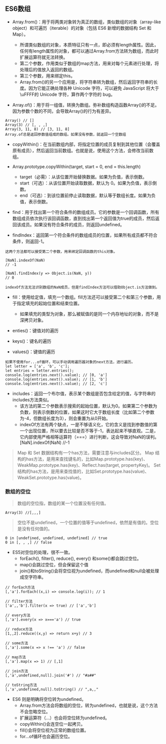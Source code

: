 ## ES6数组
- Array.from()：用于将两类对象转为真正的数组，类似数组的对象（array-like object）和可遍历（iterable）的对象（包括 ES6 新增的数据结构 Set 和 Map）。

    - 所谓类似数组的对象，本质特征只有一点，即必须有length属性。因此，任何有length属性的对象，都可以通过Array.from方法转为数组，而此时扩展运算符就无法转换。
    - 第二个参数，作用类似于数组的map方法，用来对每个元素进行处理，将处理后的值放入返回的数组。
    - 第三个参数，用来绑定this。
    - Array.from()的另一个应用是，将字符串转为数组，然后返回字符串的长度。因为它能正确处理各种 Unicode 字符，可以避免 JavaScript 将大于\uFFFF的 Unicode 字符，算作两个字符的 bug。

- Array.of()：用于将一组值，转换为数组。弥补数组构造函数Array()的不足。因为参数个数的不同，会导致Array()的行为有差异。

```
Array() // []
Array(3) // [, , ,]
Array(3, 11, 8) // [3, 11, 8]
Array.of总是返回参数值组成的数组。如果没有参数，就返回一个空数组
```

- copyWithin()：在当前数组内部，将指定位置的成员复制到其他位置（会覆盖原有成员），然后返回当前数组。也就是说，使用这个方法，会修改当前数组。

- Array.prototype.copyWithin(target, start = 0, end = this.length)
    - target（必需）：从该位置开始替换数据。如果为负值，表示倒数。
    - start（可选）：从该位置开始读取数据，默认为 0。如果为负值，表示倒数。
    - end（可选）：到该位置前停止读取数据，默认等于数组长度。如果为负值，表示倒数。


- find：用于找出第一个符合条件的数组成员。它的参数是一个回调函数，所有数组成员依次执行该回调函数，直到找出第一个返回值为true的成员，然后返回该成员。如果没有符合条件的成员，则返回undefined。
- findIndex：返回第一个符合条件的数组成员的位置，如果所有成员都不符合条件，则返回-1。

```
这两个方法都可以接受第二个参数，用来绑定回调函数的this对象。

[NaN].indexOf(NaN)
// -1

[NaN].findIndex(y => Object.is(NaN, y))
// 0

indexOf方法无法识别数组的NaN成员，但是findIndex方法可以借助Object.is方法做到。
```

- fill：使用给定值，填充一个数组。fill方法还可以接受第二个和第三个参数，用于指定填充的起始位置和结束位置。

    - 如果填充的类型为对象，那么被赋值的是同一个内存地址的对象，而不是深拷贝对象。

- enties()：键值对的遍历
- keys()：键名的遍历
- values()：键值的遍历
```
如果不使用for...of循环，可以手动调用遍历器对象的next方法，进行遍历。
let letter = ['a', 'b', 'c'];
let entries = letter.entries();
console.log(entries.next().value); // [0, 'a']
console.log(entries.next().value); // [1, 'b']
console.log(entries.next().value); // [2, 'c']
```

- includes：返回一个布尔值，表示某个数组是否包含给定的值，与字符串的includes方法类似。
    - 该方法的第二个参数表示搜索的起始位置，默认为0。如果第二个参数为负数，则表示倒数的位置，如果这时它大于数组长度（比如第二个参数为-4，但数组长度为3），则会重置为从0开始。
    - indexOf方法有两个缺点，一是不够语义化，它的含义是找到参数值的第一个出现位置，所以要去比较是否不等于-1，表达起来不够直观。二是，它内部使用严格相等运算符（===）进行判断，这会导致对NaN的误判。[NaN].indexOf(NaN) //-1

> Map 和 Set 数据结构有一个has方法，需要注意与includes区分。
> Map 结构的has方法，是用来查找键名的，比如Map.prototype.has(key)、WeakMap.prototype.has(key)、Reflect.has(target, propertyKey)。
> Set 结构的has方法，是用来查找值的，比如Set.prototype.has(value)、WeakSet.prototype.has(value)。

### 数组的空位
> 数组的空位指，数组的某一个位置没有任何值。
```
Array(3) //[,,,]
```

> 空位不是undefined，一个位置的值等于undefined，依然是有值的。空位是没有任何值的。
```
0 in [undefined, undefined, undefined] // true
0 in [, , ,] // false
```

- ES5对空位的处理，很不一致。
    - forEach(), filter(), reduce(), every() 和some()都会跳过空位。
    - map()会跳过空位，但会保留这个值
    - join()和toString()会将空位视为undefined，而undefined和null会被处理成空字符串。
```
// forEach方法
[,'a'].forEach((x,i) => console.log(i)); // 1

// filter方法
['a',,'b'].filter(x => true) // ['a','b']

// every方法
[,'a'].every(x => x==='a') // true

// reduce方法
[1,,2].reduce((x,y) => return x+y) // 3

// some方法
[,'a'].some(x => x !== 'a') // false

// map方法
[,'a'].map(x => 1) // [,1]

// join方法
[,'a',undefined,null].join('#') // "#a##"

// toString方法
[,'a',undefined,null].toString() // ",a,,"
```

- ES6 则是明确将空位转为undefined。
    - Array.from方法会将数组的空位，转为undefined，也就是说，这个方法不会忽略空位。
    - 扩展运算符（...）也会将空位转为undefined。
    - copyWithin()会连空位一起拷贝。
    - fill()会将空位视为正常的数组位置。
    - for...of循环也会遍历空位。